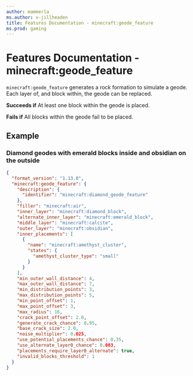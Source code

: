 ```yaml
---
author: mammerla
ms.author: v-jillheaden
title: Features Documentation - minecraft:geode_feature
ms.prod: gaming
---
```


# Features Documentation - minecraft:geode_feature

`minecraft:geode_feature` generates a rock formation to simulate a geode. Each layer of, and block within, the geode can be replaced.

**Succeeds if**
At least one block within the geode is placed.

**Fails if**
All blocks within the geode fail to be placed.

## Example

### Diamond geodes with emerald blocks inside and obsidian on the outside

```json
{
  "format_version": "1.13.0",
  "minecraft:geode_feature": {
    "description": {
      "identifier": "minecraft:diamond_geode_feature"
    },
    "filler": "minecraft:air",
    "inner_layer": "minecraft:diamond_block",
    "alternate_inner_layer": "minecraft:emerald_block",
    "middle_layer": "minecraft:calcite",
    "outer_layer": "minecraft:obsidian",
    "inner_placements": [
      {
        "name": "minecraft:amethyst_cluster",
        "states": {
          "amethyst_cluster_type": "small"
        }
      }
    ],
    "min_outer_wall_distance": 4,
    "max_outer_wall_distance": 7,
    "min_distribution_points": 3,
    "max_distribution_points": 5,
    "min_point_offset": 1,
    "max_point_offset": 3,
    "max_radius": 16,
    "crack_point_offset": 2.0,
    "generate_crack_chance": 0.95,
    "base_crack_size": 2.0,
    "noise_multiplier": 0.025,
    "use_potential_placements_chance": 0.35,
    "use_alternate_layer0_chance": 0.083,
    "placements_require_layer0_alternate": true,
    "invalid_blocks_threshold": 1
  }
}
```
